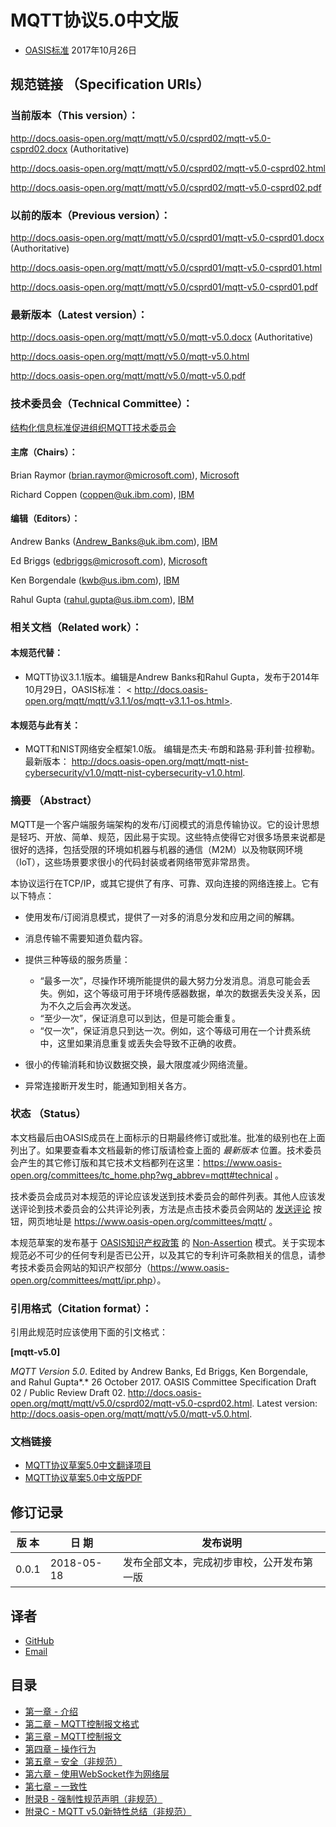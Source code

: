 # MQTT协议5.0中文版

* [OASIS标准](https://www.oasis-open.org/committees/mqtt/) 2017年10月26日

## 规范链接 （Specification URIs）

### 当前版本（This version）：

<http://docs.oasis-open.org/mqtt/mqtt/v5.0/csprd02/mqtt-v5.0-csprd02.docx> (Authoritative)

<http://docs.oasis-open.org/mqtt/mqtt/v5.0/csprd02/mqtt-v5.0-csprd02.html>

<http://docs.oasis-open.org/mqtt/mqtt/v5.0/csprd02/mqtt-v5.0-csprd02.pdf>

### 以前的版本（Previous version）：

<http://docs.oasis-open.org/mqtt/mqtt/v5.0/csprd01/mqtt-v5.0-csprd01.docx> (Authoritative)

<http://docs.oasis-open.org/mqtt/mqtt/v5.0/csprd01/mqtt-v5.0-csprd01.html>

<http://docs.oasis-open.org/mqtt/mqtt/v5.0/csprd01/mqtt-v5.0-csprd01.pdf>

### 最新版本（Latest version）：

<http://docs.oasis-open.org/mqtt/mqtt/v5.0/mqtt-v5.0.docx> (Authoritative)

<http://docs.oasis-open.org/mqtt/mqtt/v5.0/mqtt-v5.0.html>

<http://docs.oasis-open.org/mqtt/mqtt/v5.0/mqtt-v5.0.pdf>

### 技术委员会（Technical Committee）：

[结构化信息标准促进组织MQTT技术委员会](https://www.oasis-open.org/committees/mqtt/)

#### 主席（Chairs）：

Brian Raymor (<brian.raymor@microsoft.com>), [Microsoft](http://www.microsoft.com/)

Richard Coppen (<coppen@uk.ibm.com>), [IBM](http://www.ibm.com/)

#### 编辑（Editors）：

Andrew Banks (<Andrew_Banks@uk.ibm.com>), [IBM](http://www.ibm.com/)

Ed Briggs (<edbriggs@microsoft.com>), [Microsoft](http://www.microsoft.com/)

Ken Borgendale (<kwb@us.ibm.com>), [IBM](http://www.ibm.com/)

Rahul Gupta (<rahul.gupta@us.ibm.com>), [IBM](http://www.ibm.com/)

### 相关文档（Related work）：

#### 本规范代替：

-   MQTT协议3.1.1版本。编辑是Andrew Banks和Rahul Gupta，发布于2014年10月29日，OASIS标准： <
http://docs.oasis-open.org/mqtt/mqtt/v3.1.1/os/mqtt-v3.1.1-os.html>.

#### 本规范与此有关：

-   MQTT和NIST网络安全框架1.0版。 编辑是杰夫·布朗和路易·菲利普·拉穆勒。最新版本： <http://docs.oasis-open.org/mqtt/mqtt-nist-cybersecurity/v1.0/mqtt-nist-cybersecurity-v1.0.html>.

### 摘要 （Abstract）

MQTT是一个客户端服务端架构的发布/订阅模式的消息传输协议。它的设计思想是轻巧、开放、简单、规范，因此易于实现。这些特点使得它对很多场景来说都是很好的选择，包括受限的环境如机器与机器的通信（M2M）以及物联网环境（IoT），这些场景要求很小的代码封装或者网络带宽非常昂贵。

本协议运行在TCP/IP，或其它提供了有序、可靠、双向连接的网络连接上。它有以下特点：

- 使用发布/订阅消息模式，提供了一对多的消息分发和应用之间的解耦。
- 消息传输不需要知道负载内容。
- 提供三种等级的服务质量：

	- “最多一次”，尽操作环境所能提供的最大努力分发消息。消息可能会丢失。例如，这个等级可用于环境传感器数据，单次的数据丢失没关系，因为不久之后会再次发送。
	- “至少一次”，保证消息可以到达，但是可能会重复。
	- “仅一次”，保证消息只到达一次。例如，这个等级可用在一个计费系统中，这里如果消息重复或丢失会导致不正确的收费。
- 很小的传输消耗和协议数据交换，最大限度减少网络流量。
- 异常连接断开发生时，能通知到相关各方。

### 状态 （Status）

本文档最后由OASIS成员在上面标示的日期最终修订或批准。批准的级别也在上面列出了。如果要查看本文档最新的修订版请检查上面的 *最新版本* 位置。技术委员会产生的其它修订版和其它技术文档都列在这里：<https://www.oasis-open.org/committees/tc_home.php?wg_abbrev=mqtt#technical> 。

技术委员会成员对本规范的评论应该发送到技术委员会的邮件列表。其他人应该发送评论到技术委员会的公共评论列表，方法是点击技术委员会网站的 [发送评论](https://www.oasis-open.org/committees/comments/index.php?wg_abbrev=mqtt) 按钮，网页地址是 <https://www.oasis-open.org/committees/mqtt/> 。

本规范草案的发布基于 [OASIS知识产权政策](https://www.oasis-open.org/policies-guidelines/ipr) 的 [Non-Assertion](https://www.oasis-open.org/policies-guidelines/ipr#Non-Assertion-Mode) 模式。关于实现本规范必不可少的任何专利是否已公开，以及其它的专利许可条款相关的信息，请参考技术委员会网站的知识产权部分（<https://www.oasis-open.org/committees/mqtt/ipr.php>）。

### 引用格式（Citation format）：

引用此规范时应该使用下面的引文格式：

**\[mqtt-v5.0\]**

*MQTT Version 5.0*. Edited by Andrew Banks, Ed Briggs, Ken Borgendale, and Rahul Gupta*.* 26 October 2017. OASIS Committee Specification Draft 02 / Public Review Draft 02. <http://docs.oasis-open.org/mqtt/mqtt/v5.0/csprd02/mqtt-v5.0-csprd02.html>. Latest version: <http://docs.oasis-open.org/mqtt/mqtt/v5.0/mqtt-v5.0.html>.

### 文档链接

- [MQTT协议草案5.0中文翻译项目](https://github.com/hui6075/mqtt_v5)
- [MQTT协议草案5.0中文版PDF](https://github.com/hui6075/mqtt_v5/blob/master/protocol/mqtt-v5.0-zh_cn.pdf)

## 修订记录

| **版 本** | **日 期**  | **发布说明**                               |
|-----------|------------|--------------------------------------------|
| 0.0.1     | 2018-05-18 | 发布全部文本，完成初步审校，公开发布第一版 |

## 译者

- [GitHub](https://github.com/hui6075)
- [Email](mailto:hui6075@outlook.com)

## 目录

- [第一章 - 介绍](01-Introduction.md)
- [第二章 – MQTT控制报文格式](02-ControlPacketFormat.md)
- [第三章 – MQTT控制报文](03-ControlPackets.md)
- [第四章 – 操作行为](04-OperationalBehavior.md)
- [第五章 – 安全（非规范）](05-Security.md)
- [第六章 – 使用WebSocket作为网络层](06-WebSocket.md)
- [第七章 – 一致性](07-Conformance.md)
- [附录B - 强制性规范声明（非规范）](08-AppendixB.md)
- [附录C - MQTT v5.0新特性总结（非规范）](09-AppendixC.md)


